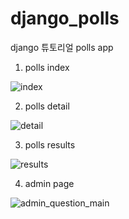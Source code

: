 # django_polls
 django 튜토리얼 polls app 

1. polls index

![index](https://user-images.githubusercontent.com/51065991/62676612-6931d180-b9e6-11e9-9c73-3c99b02f3c4a.jpg)


2. polls detail

![detail](https://user-images.githubusercontent.com/51065991/62676731-c0d03d00-b9e6-11e9-9083-61ce34edde93.jpg)


3. polls results

![results](https://user-images.githubusercontent.com/51065991/62676814-0c82e680-b9e7-11e9-893b-6d103c855590.jpg)


4. admin page

![admin_question_main](https://user-images.githubusercontent.com/51065991/62676927-5ec40780-b9e7-11e9-9ab3-b014ef6f6404.jpg)

